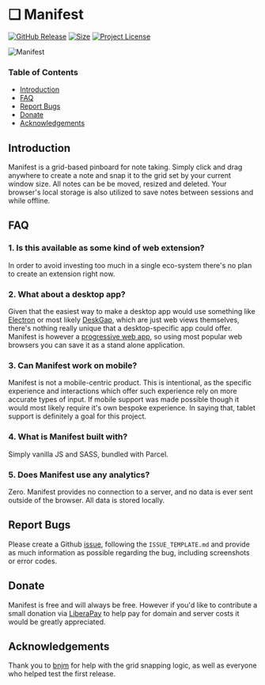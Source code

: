 
# ❏ Manifest

[![GitHub Release](https://img.shields.io/github/release/jonathontoon/manifest.svg)](https://github.com/jonathontoon/manifest/releases/latest)
[![Size](https://img.shields.io/bundlephobia/minzip/manifest?style=flat)](https://github.com/jonathontoon/manifest/releases/latest)
[![Project License](https://img.shields.io/github/license/jonathontoon/manifest.svg)](https://github.com/jonathontoon/manifest/blob/master/LICENSE)

![Manifest](https://i.imgur.com/yIS8dNW.png)

### Table of Contents

- [Introduction](#introduction)
- [FAQ](#faq)
- [Report Bugs](#report-bugs)
- [Donate](#Donate)
- [Acknowledgements](#acknowledgements)

## Introduction
Manifest is a grid-based pinboard for note taking. Simply click and drag anywhere to create a note and snap it to the grid set by your current window size. All notes can be be moved, resized and deleted. Your browser's local storage is also utilized to save notes between sessions and while offline.

## FAQ

### 1. Is this available as some kind of web extension?
In order to avoid investing too much in a single eco-system there's no plan to create an extension right now.

### 2. What about a desktop app?
Given that the easiest way to make a desktop app would use something like [Electron](https://github.com/electron) or most likely [DeskGap](https://github.com/patr0nus/DeskGap), which are just web views themselves, there's nothing really unique that a desktop-specific app could offer. Manifest is however a [progressive web app](https://developer.mozilla.org/en-US/docs/Web/Progressive_web_apps), so using most popular web browsers you can save it as a stand alone application.

### 3. Can Manifest work on mobile?
Manifest is not a mobile-centric product. This is intentional, as the specific experience and interactions which offer such experience rely on more accurate types of input. If mobile support was made possible though it would most likely require it's own bespoke experience. In saying that, tablet support is definitely a goal for this project.

### 4. What is Manifest built with?
Simply vanilla JS and SASS, bundled with Parcel.

### 5. Does Manifest use any analytics?
Zero. Manifest provides no connection to a server, and no data is ever sent outside of the browser. All data is stored locally.

## Report Bugs
Please create a Github [issue](https://github.com/jonathontoon/manifest/issues), following the `ISSUE_TEMPLATE.md` and provide as much information as possible regarding the bug, including screenshots or error codes.

## Donate
Manifest is free and will always be free. However if you'd like to contribute a small donation via [LiberaPay](https://liberapay.com/jonathontoon/) to help pay for domain and server costs it would be greatly appreciated.

## Acknowledgements

Thank you to [bnjm](https://www.github.com/bnjm) for help with the grid snapping logic, as well as everyone who helped test the first release.
